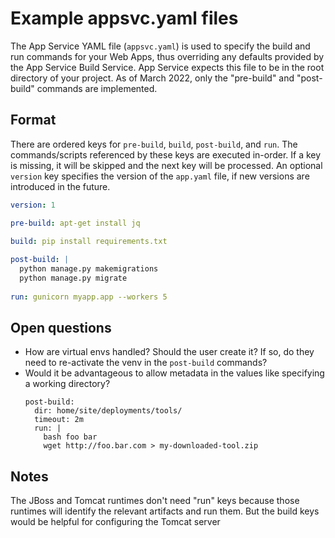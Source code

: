 # Example appsvc.yaml files

The App Service YAML file (`appsvc.yaml`) is used to specify the build and run commands for your Web Apps, thus overriding any defaults provided by the App Service Build Service. App Service expects this file to be in the root directory of your project. As of March 2022, only the "pre-build" and "post-build" commands are implemented.

## Format

There are ordered keys for `pre-build`, `build`, `post-build`, and `run`. The commands/scripts referenced by these keys are executed in-order. If a key is missing, it will be skipped and the next key will be processed. An optional `version` key specifies the version of the `app.yaml` file, if new versions are introduced in the future.

```yaml
version: 1

pre-build: apt-get install jq

build: pip install requirements.txt
  
post-build: |
  python manage.py makemigrations
  python manage.py migrate
  
run: gunicorn myapp.app --workers 5
```

## Open questions

- How are virtual envs handled? Should the user create it? If so, do they need to re-activate the venv in the `post-build` commands?
- Would it be advantageous to allow metadata in the values like specifying a working directory?
  ```
  post-build:
    dir: home/site/deployments/tools/
    timeout: 2m
    run: |
      bash foo bar
      wget http://foo.bar.com > my-downloaded-tool.zip
  ```

## Notes

The JBoss and Tomcat runtimes don't need "run" keys because those runtimes will identify the relevant artifacts and run them. But the build keys would be helpful for configuring the Tomcat server
